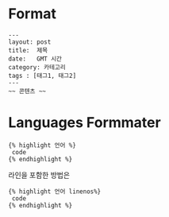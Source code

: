# Format
```
---
layout: post
title:  제목
date:   GMT 시간
category: 카테고리
tags : [태그1, 태그2]
---
~~ 콘텐츠 ~~
```

# Languages Formmater
```
{% highlight 언어 %}
 code
{% endhighlight %}
```
라인을 포함한 방법은
```
{% highlight 언어 linenos%}
 code
{% endhighlight %}
```

